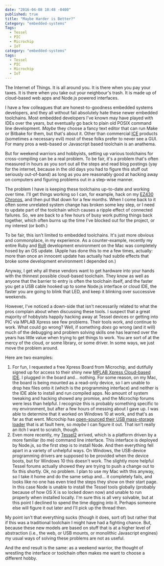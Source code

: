 ```yaml
---
date: "2016-04-08 10:48 -0400"
published: true
title: "Maybe Harder is Better?"
Category: "embedded-systems"
Tags: 
  - Tessel
  - PIC
  - Microchip
  - IoT
category: "embedded-systems"
tags: 
  - Tessel
  - PIC
  - Microchip
  - IoT
---
```



The Internet of Things. It is all around you. It is there when you pay your taxes. It is there when you take out your neighbour's trash. It is made up of cloud-based web apps and Node.js powered interfaces.

I have a few colleagues that are honest-to-goodness embedded systems developers, and they all without fail absolutely hate these newer embedded toolchains. Most embedded developers I've known may have played with IDEs over the years, but eventually go back to plain old POSIX command line development. _Maybe_ they choose a fancy text editor that can run Make or Bitbake for them, but that's about it. Other than commercial [ICE](https://en.wikipedia.org/wiki/In-circuit_emulation) products (sometimes a necessary evil) most of these folks prefer to never see a GUI. For many pros a web-based or Javascript based toolchain is an anathema.

But for weekend warriors and hobbyists, setting up various toolchains for cross-compiling can be a real problem. To be fair, it's a problem that's often measured in hours as you sort out all the steps and read blog postings (yay for the internet, because in the old days you had to figure this stuff out seriously out-of-band) as long as you are reasonably good at hacking away on computers and figuring problems out in a step-wise manner.

The problem I have is keeping these toolchains up-to-date and working over time. I'll get things working so I can, for example,  hack on my [EZ430 Chronos](http://processors.wiki.ti.com/index.php/EZ430-Chronos), and then put that down for a few months. When I come back to it often some unrelated system change has broken some key step, or I need to update part of the toolchain which causes a ripple effect of connected failures. So, we are back to a few hours of busy work putting things back together, which often burns up the time I've blocked out for the project, or my interest (or both.)

<a name="more"></a>

To be fair, this isn't limited to embedded toolchains. It's just more obvious and commonplace, in my experience. As a counter-example, recently my entire Ruby and [RoR](http://rubyonrails.org/) development environment on the Mac was completely hosed by an OS update. (Apple has done this to me a few times, actually: more than once an innocent update has actually had subtle effects that broke some development environment I depended on.)

Anyway, I get why all these vendors want to get hardware into your hands with the thinnest possible cloud-based toolchain. They know as well as anyone that the barrier to entry is often the toolchain itself, and the faster you get a USB cable hooked up to some Node.js interface or cloud IDE, the faster you are going to blink that LED, and keep it blinking over successive weekends.

However, I've noticed a down-side that isn't necessarily related to what the pros complain about when discussing these tools. I suspect that a great majority of hobbyists happily hacking away at Tessel devices or getting into PIC via MPLAB Xpress see few problems. Their tools work, and continue to work. What could go wrong? Well, if something _does_ go wrong (and it will) much of the debugging and problem solving skills one has learned over the years has little value when trying to get things to work. You are sort of at the mercy of the cloud, or some library, or some driver. In some ways, we just move the problem around.

Here are two examples:

1. For fun, I requested a free Xpress Board from Microchip, and dutifully signed up for access to their shiny new [MPLAB Xpress
Cloud-based IDE](http://hackaday.com/2016/02/15/microchip-unveils-online-mplab-ide-and-10-board/). I plugged in the board and... nothing. For some reason, on my Mac, the board is being mounted as a read-only device, so I am unable to drop hex files onto it (which is the programming interface) and neither is the IDE able to install and run compiled apps. No amount of system tweaking and hacking showed any promise, and the Microchip forums were less than helpful. I recognize this is probably something specific to my environment, but after a few hours of messing about I gave up. I was able to determine that it worked on Windows 10 at work, and that's as far as that went. Microchip has [open-sourced their USB mass-storage loader](http://hackaday.com/2016/03/11/microchips-publishes-usb-mass-storage-loader/) that is at fault here, so _maybe_ I can figure it out. That isn't really an itch I want to scratch, though.
2. Even more recently, my [Tessel2](http://tessel.io/) arrived, which is a platform driven by a more familiar (to me) command line interface. This interface is deployed by Node.js, so the first step is to install Node. And then everything fell apart in a variety of unhelpful ways. On Windows, the USB-device programming drivers are supposed to be provided when the device boots, but for Windows 10 this doesn't work. The slightly more helpful Tessel forums actually showed they are trying to push a change out to fix this shortly. Ok, no problem. I plan to use my Mac with this anyway, so I take it home and do the same setup and... it completely fails, and looks like no one has even tried the steps they show on their start page. In this case Node is unable to install the Tessel tools globally (probably because of how OS X is so locked down now) and unable to run properly when installed locally. I'm sure this is all very solvable, but at this point I declined to spend the time digging into it. Perhaps someone else will figure it out later and I'll pick up the thread then.

My point isn't that everything sucks (though it does, sort of) but rather that if this was a traditional toolchain I might have had a fighting chance. But, because these new models are based on stuff that is at a higher level of abstraction (i.e., the web, or USB mounts, or monolithic Javascript engines) my usual ways of solving these problems are not as useful.

And the end result is the same: as a weekend warrior, the thought of wrestling the interface or toolchain often makes me want to choose a different hobby.
